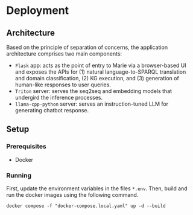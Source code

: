 # Deployment

## Architecture

Based on the principle of separation of concerns, the application architecture comprises two main components:

- `Flask` app: acts as the point of entry to Marie via a browser-based UI and exposes the APIs for (1) natural language-to-SPARQL translation and domain classification, (2) KG execution, and (3) generation of human-like responses to user queries.
- `Triton` server: serves the seq2seq and embedding models that undergird the inference processes. 
- `llama-cpp-python` server: serves an instruction-tuned LLM for generating chatbot response. 

## Setup

### Prerequisites

- Docker

### Running

First, update the environment variables in the files `*.env`. Then, build and run the docker images using the following command.

```docker compose -f "docker-compose.local.yaml" up -d --build```